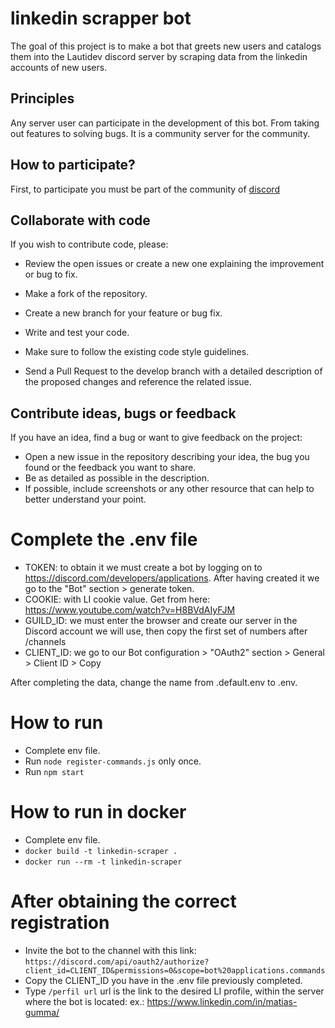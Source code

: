 
# linkedin scrapper bot

The goal of this project is to make a bot that greets new users and catalogs them into the Lautidev discord server by scraping data from the linkedin accounts of new users.




## Principles


Any server user can participate in the development of this bot. From taking out features to solving bugs. It is a community server for the community.

## How to participate?

First, to participate you must be part of the community of [discord](https://discord.gg/P7g9XJ4URc)


## Collaborate with code
If you wish to contribute code, please:

- Review the open issues or create a new one explaining the improvement or bug to fix.

- Make a fork of the repository.

- Create a new branch for your feature or bug fix.

- Write and test your code.

- Make sure to follow the existing code style guidelines.

- Send a Pull Request to the develop branch with a detailed description of the proposed changes and reference the related issue.

## Contribute ideas, bugs or feedback

If you have an idea, find a bug or want to give feedback on the project:

- Open a new issue in the repository describing your idea, the bug you found or the feedback you want to share.
- Be as detailed as possible in the description.
- If possible, include screenshots or any other resource that can help to better understand your point.


# Complete the .env file
- TOKEN: to obtain it we must create a bot by logging on to https://discord.com/developers/applications. After having created it we go to the "Bot" section > generate token.
- COOKIE: with LI cookie value. Get from here: https://www.youtube.com/watch?v=H8BVdAIyFJM
- GUILD_ID: we must enter the browser and create our server in the Discord account we will use, then copy the first set of numbers after /channels
- CLIENT_ID: we go to our Bot configuration > "OAuth2" section > General > Client ID > Copy

After completing the data, change the name from .default.env to .env.

# How to run

- Complete env file.
- Run `node register-commands.js` only once.
- Run `npm start`

# How to run in docker

- Complete env file.
- `docker build -t linkedin-scraper .`
- `docker run --rm -t linkedin-scraper`

# After obtaining the correct registration

- Invite the bot to the channel with this link: `https://discord.com/api/oauth2/authorize?client_id=CLIENT_ID&permissions=0&scope=bot%20applications.commands`
- Copy the CLIENT_ID you have in the .env file previously completed.
- Type `/perfil url` url is the link to the desired LI profile, within the server where the bot is located:  ex.: https://www.linkedin.com/in/matias-gumma/
